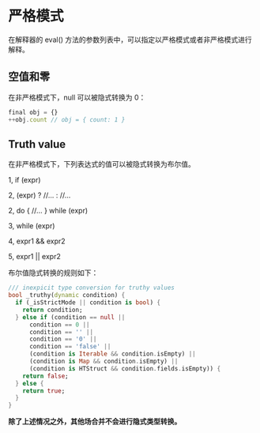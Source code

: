 # 严格模式

在解释器的 eval() 方法的参数列表中，可以指定以严格模式或者非严格模式进行解释。

## 空值和零

在非严格模式下，null 可以被隐式转换为 0：

```javascript
final obj = {}
++obj.count // obj = { count: 1 }
```

## Truth value

在非严格模式下，下列表达式的值可以被隐式转换为布尔值。

1, if (expr)

2, (expr) ? //... : //...

2, do { //... } while (expr)

3, while (expr)

4, expr1 && expr2

5, expr1 || expr2

布尔值隐式转换的规则如下：

```dart
/// inexpicit type conversion for truthy values
bool _truthy(dynamic condition) {
  if (_isStrictMode || condition is bool) {
    return condition;
  } else if (condition == null ||
      condition == 0 ||
      condition == '' ||
      condition == '0' ||
      condition == 'false' ||
      (condition is Iterable && condition.isEmpty) ||
      (condition is Map && condition.isEmpty) ||
      (condition is HTStruct && condition.fields.isEmpty)) {
    return false;
  } else {
    return true;
  }
}
```

**除了上述情况之外，其他场合并不会进行隐式类型转换。**
